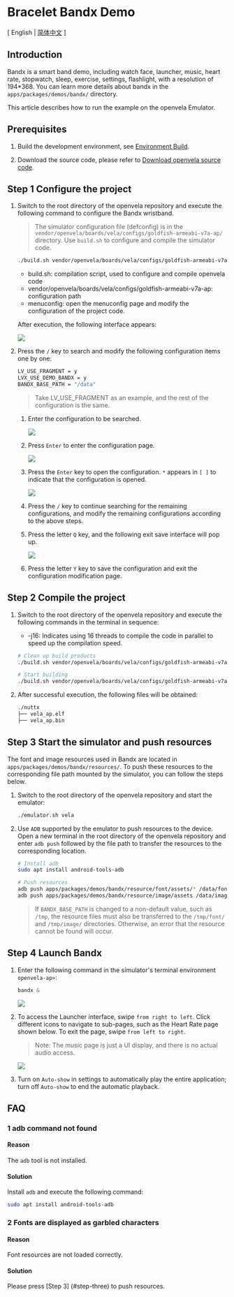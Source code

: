 # Bracelet Bandx Demo

\[ English | [简体中文](Smart_Band_Example_zh-cn.md) \]

## Introduction
Bandx is a smart band demo, including watch face, launcher, music, heart rate, stopwatch, sleep, exercise, settings, flashlight, with a resolution of 194*368. You can learn more details about bandx in the `apps/packages/demos/bandx/` directory.

This article describes how to run the example on the openvela Emulator.

## Prerequisites

1. Build the development environment, see [Environment Build](../Getting_Started/Set_up_the_development_environment_zh-cn.md).

2. Download the source code, please refer to [Download openvela source code](../Getting_Started/Download_Vela_sources_zh-cn.md).

## Step 1 Configure the project

1. Switch to the root directory of the openvela repository and execute the following command to configure the Bandx wristband.
    > The simulator configuration file (defconfig) is in the `vendor/openvela/boards/vela/configs/goldfish-armeabi-v7a-ap/` directory. Use `build.sh` to configure and compile the simulator code.

    ```Bash
    ./build.sh vendor/openvela/boards/vela/configs/goldfish-armeabi-v7a-ap menuconfig
    ```

    - build.sh: compilation script, used to configure and compile openvela code
    - vendor/openvela/boards/vela/configs/goldfish-armeabi-v7a-ap: configuration path
    - menuconfig: open the menuconfig page and modify the configuration of the project code.

    After execution, the following interface appears:

    ![](images/001.png)

2. Press the `/` key to search and modify the following configuration items one by one:

    ```Bash
    LV_USE_FRAGMENT = y
    LVX_USE_DEMO_BANDX = y
    BANDX_BASE_PATH = "/data"
    ```
    > Take LV_USE_FRAGMENT as an example, and the rest of the configuration is the same.

    1. Enter the configuration to be searched.

        ![](images/002.png)

    2. Press `Enter` to enter the configuration page.

        ![](images/003.png)

    3. Press the `Enter` key to open the configuration. `*` appears in `[ ]` to indicate that the configuration is opened.

        ![](images/004.png)

    4. Press the `/` key to continue searching for the remaining configurations, and modify the remaining configurations according to the above steps.

    5. Press the letter `Q` key, and the following exit save interface will pop up.

        ![](images/005.png)

    6. Press the letter `Y` key to save the configuration and exit the configuration modification page.

## Step 2 Compile the project

1. Switch to the root directory of the openvela repository and execute the following commands in the terminal in sequence:

    - -j16: Indicates using 16 threads to compile the code in parallel to speed up the compilation speed.

    ```Bash
    # Clean up build products
    ./build.sh vendor/openvela/boards/vela/configs/goldfish-armeabi-v7a-ap distclean -j16

    # Start building
    ./build.sh vendor/openvela/boards/vela/configs/goldfish-armeabi-v7a-ap -j16
    ```

2. After successful execution, the following files will be obtained:

    ```Bash
    ./nuttx
    ├── vela_ap.elf
    ├── vela_ap.bin
    ```

<a name="step-three"></a>
## Step 3 Start the simulator and push resources

The font and image resources used in Bandx are located in `apps/packages/demos/bandx/resources/`. To push these resources to the corresponding file path mounted by the simulator, you can follow the steps below.

1. Switch to the root directory of the openvela repository and start the emulator:

    ```bash
    ./emulator.sh vela
    ```

2. Use `ADB` supported by the emulator to push resources to the device. Open a new terminal in the root directory of the openvela repository and enter `adb push` followed by the file path to transfer the resources to the corresponding location.

    ```bash
    # Install adb
    sudo apt install android-tools-adb

    # Push resources
    adb push apps/packages/demos/bandx/resource/font/assets/* /data/font/
    adb push apps/packages/demos/bandx/resource/image/assets /data/image/
    ```

    > If `BANDX_BASE_PATH` is changed to a non-default value, such as `/tmp`, the resource files must also be transferred to the `/tmp/font/` and `/tmp/image/` directories. Otherwise, an error that the resource cannot be found will occur.

## Step 4 Launch Bandx

1. Enter the following command in the simulator's terminal environment `openvela-ap>`:

    ```powershell
    bandx &
    ```

    ![](images/006.png)

2. To access the Launcher interface, swipe `from right to left`. Click different icons to navigate to sub-pages, such as the Heart Rate page shown below. To exit the page, swipe `from left to right`.

    > Note: The music page is just a UI display, and there is no actual audio access.

    ![](images/007.png)

3. Turn on `Auto-show` in settings to automatically play the entire application; turn off `Auto-show` to end the automatic playback.

## FAQ
### 1 adb command not found

#### Reason
The `adb` tool is not installed.

#### Solution
Install `adb` and execute the following command:

``` Bash
sudo apt install android-tools-adb
```

### 2 Fonts are displayed as garbled characters

#### Reason
Font resources are not loaded correctly.

#### Solution
Please press [Step 3] (#step-three) to push resources.
